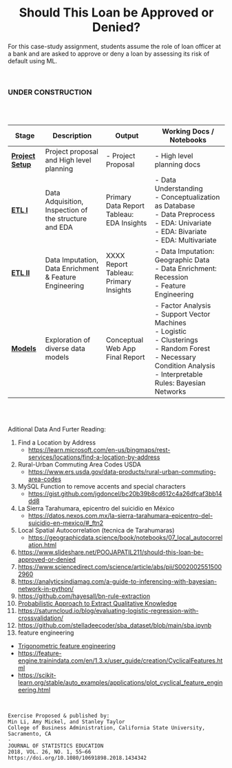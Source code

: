  <center>

# Should This Loan be Approved or Denied?

</center>

For this case-study assignment, students assume the role of loan officer at a bank and are asked to approve or deny a loan by assessing its risk of default using  ML.

<br>

<h3>UNDER CONSTRUCTION</h3>
<br>
<br>


| Stage | Description | Output | Working Docs / Notebooks |
|----|----|----|----|
| **[Project Setup]()** | Project proposal and High level planning | - Project Proposal  | - High level planning docs |
| **[ETL I](https://github.com/devicemxl/binary_decision/blob/raiz/wrangling.md)** | Data Adquisition, Inspection of the structure and EDA | Primary Data Report <br> Tableau: EDA Insights | - Data Understanding <br> - Conceptualization as Database <br> - Data Preprocess <br> - EDA: Univariate <br> - EDA: Bivariate <br> - EDA: Multivariate |
| **[ETL II]()** | Data Imputation, Data Enrichment & Feature Engineering |  XXXX Report <br> Tableau: Primary Insights | - Data Imputation: Geographic Data <br> - Data Enrichment: Recession <br> - Feature Engineering <br>|
| [**Models**]() | Exploration of diverse data models | Conceptual Web App <br> Final Report | - Factor Analysis <br> - Support Vector Machines <br> - Logistic <br> - Clusterings <br> - Random Forest <br> - Necessary Condition Analysis <br> - Interpretable Rules: Bayesian Networks|

<!--
Extraction of interpretable rules through Bayesian networks
https://github.com/hayesall/bn-rule-extraction
!-->
<br>
<br>

Aditional Data And Furter Reading:

1. Find a Location by Address
     - https://learn.microsoft.com/en-us/bingmaps/rest-services/locations/find-a-location-by-address
2. Rural-Urban Commuting Area Codes USDA
     - https://www.ers.usda.gov/data-products/rural-urban-commuting-area-codes
3. MySQL Function to remove accents and special characters 
     - https://gist.github.com/jgdoncel/bc20b39b8cd612c4a26dfcaf3bb14dd8
4. La Sierra Tarahumara, epicentro del suicidio en México
      - https://datos.nexos.com.mx/la-sierra-tarahumara-epicentro-del-suicidio-en-mexico/#_ftn2
6. Local Spatial Autocorrelation (tecnica de Tarahumaras)
      - https://geographicdata.science/book/notebooks/07_local_autocorrelation.html
7. https://www.slideshare.net/POOJAPATIL211/should-this-loan-be-approved-or-denied
8. https://www.sciencedirect.com/science/article/abs/pii/S0020025515002960
9. https://analyticsindiamag.com/a-guide-to-inferencing-with-bayesian-network-in-python/
10. https://github.com/hayesall/bn-rule-extraction
11. [Probabilistic Approach to Extract Qualitative Knowledge](https://starling.utdallas.edu/papers/QuaKE/#fn:3)
12. https://saturncloud.io/blog/evaluating-logistic-regression-with-crossvalidation/
13. https://github.com/stelladeecoder/sba_dataset/blob/main/sba.ipynb
14. feature engineering
   - [Trigonometric feature engineering](https://math.libretexts.org/Courses/Rio_Hondo/Math_175%3A_Plane_Trigonometry/02%3A_Graphing_Trigonometric_Functions/2.04%3A_Transformations_Sine_and_Cosine_Functions)
   - https://feature-engine.trainindata.com/en/1.3.x/user_guide/creation/CyclicalFeatures.html
   - https://scikit-learn.org/stable/auto_examples/applications/plot_cyclical_feature_engineering.html
  

<!--
https://www.erim.eur.nl/fileadmin/centre_content/necessary_condition_analysis/Supplementary_Material_NCA_and_regression_20210604.pdf
https://bookdown.org/ncabook/advanced_nca2/miscellaneous.html#nca-software
https://www.erim.eur.nl/fileadmin/user_upload/_generated_/download/Quick_Start_Guide_NCA_3.1.0_March_2__2021.pdf
!-->
<br>


    Exercise Proposed & published by:
    Min Li, Amy Mickel, and Stanley Taylor
    College of Business Administration, California State University, Sacramento, CA
    -
    JOURNAL OF STATISTICS EDUCATION
    2018, VOL. 26, NO. 1, 55–66
    https://doi.org/10.1080/10691898.2018.1434342

    
